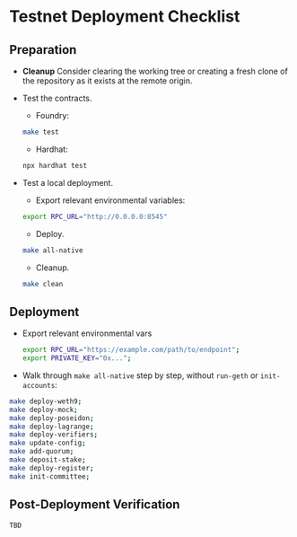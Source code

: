 # Testnet Deployment Checklist

## Preparation

- **Cleanup** Consider clearing the working tree or creating a fresh clone of the repository as it exists at the remote origin.

- Test the contracts.

  - Foundry:
  ```bash
  make test
  ```
  
  - Hardhat:
  ```bash
  npx hardhat test
  ```

- Test a local deployment.
  - Export relevant environmental variables:
  ```bash
  export RPC_URL="http://0.0.0.0:8545"
  ```
  - Deploy.
  ```bash
  make all-native
  ```
  - Cleanup.
  ```bash
  make clean
  ```

## Deployment
- Export relevant environmental vars
  ```bash
  export RPC_URL="https://example.com/path/to/endpoint";
  export PRIVATE_KEY="0x...";
  ```
- Walk through `make all-native` step by step, without `run-geth` or `init-accounts`:
```bash
make deploy-weth9;
make deploy-mock;
make deploy-poseidon;
make deploy-lagrange;
make deploy-verifiers;
make update-config;
make add-quorum;
make deposit-stake;
make deploy-register;
make init-committee;
```

## Post-Deployment Verification
```TBD```